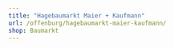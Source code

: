 ```yaml
---
title: "Hagebaumarkt Maier + Kaufmann"
url: /offenburg/hagebaumarkt-maier-kaufmann/
shop: Baumarkt
---
```

